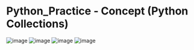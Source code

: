 # Python_Practice - Concept (Python Collections)

![image](https://user-images.githubusercontent.com/93079874/160255023-38311dc9-f6ce-4434-befd-cd0325cfc3de.png)
![image](https://user-images.githubusercontent.com/93079874/160254988-97d085e7-e1de-43b4-9ae1-6b06bd4297bb.png)
![image](https://user-images.githubusercontent.com/93079874/160255001-e3dd82b9-443e-4c15-b293-f37cd1cb19f4.png)
![image](https://user-images.githubusercontent.com/93079874/160255015-004fbafb-7a98-4941-ba79-3671e11b92e1.png)
